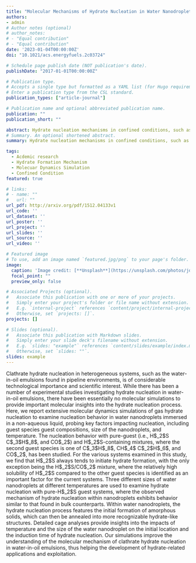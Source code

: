 ```yaml
---
title: "Molecular Mechanisms of Hydrate Nucleation in Water Nanodroplets"
authors:
- admin
# Author notes (optional)
# author_notes:
# - "Equal contribution"
# - "Equal contribution"
date: '2023-01-04T00:00:00Z'
doi: "10.1021/acs.energyfuels.2c03724"

# Schedule page publish date (NOT publication's date).
publishDate: "2017-01-01T00:00:00Z"

# Publication type.
# Accepts a single type but formatted as a YAML list (for Hugo requirements).
# Enter a publication type from the CSL standard.
publication_types: ["article-journal"]

# Publication name and optional abbreviated publication name.
publication: ""
publication_short: ""

abstract: Hydrate nucleation mechanisms in confined conditions, such as water nanodroplets, differ significantly from those in bulk water. The factors, such as spatial constraints, the interaction with confining surfaces, and the altered thermodynamic and kinetic properties are discussed.
# Summary. An optional shortened abstract.
summary: Hydrate nucleation mechanisms in confined conditions, such as water nanodroplets, differ significantly from those in bulk water. Molecular dynamics simulations have been used to study the phenomena in detail.

tags:
  - Acdemic research
  - Hydrate Formation Mechanism
  - Molecuar Dynamics Simulation
  - Confined Condition
featured: true

# links:
# - name: ""
#   url: ""
url_pdf: http://arxiv.org/pdf/1512.04133v1
url_code: ''
url_dataset: ''
url_poster: ''
url_project: ''
url_slides: ''
url_source: ''
url_video: ''

# Featured image
# To use, add an image named `featured.jpg/png` to your page's folder. 
image:
  caption: 'Image credit: [**Unsplash**](https://unsplash.com/photos/jdD8gXaTZsc)'
  focal_point: ""
  preview_only: false

# Associated Projects (optional).
#   Associate this publication with one or more of your projects.
#   Simply enter your project's folder or file name without extension.
#   E.g. `internal-project` references `content/project/internal-project/index.md`.
#   Otherwise, set `projects: []`.
projects: []

# Slides (optional).
#   Associate this publication with Markdown slides.
#   Simply enter your slide deck's filename without extension.
#   E.g. `slides: "example"` references `content/slides/example/index.md`.
#   Otherwise, set `slides: ""`.
slides: example
---
```

<!-- 
{{% callout note %}}
Click the *Cite* button above to demo the feature to enable visitors to import publication metadata into their reference management software.
{{% /callout %}}

{{% callout note %}}
Create your slides in Markdown - click the *Slides* button to check out the example.
{{% /callout %}} -->

<!-- Add the publication's **full text** or **supplementary notes** here. You can use rich formatting such as including [code, math, and images](https://docs.hugoblox.com/content/writing-markdown-latex/). -->


<p> Clathrate hydrate nucleation in heterogeneous systems, such as the water-in-oil emulsions found in pipeline environments, is of considerable technological importance and scientific interest. While there has been a number of experimental studies investigating hydrate nucleation in water-in-oil emulsions, there have been essentially no molecular simulations to provide important molecular insights into the hydrate nucleation process. Here, we report extensive molecular dynamics simulations of gas hydrate nucleation to examine nucleation behavior in water nanodroplets immersed in a non-aqueous liquid, probing key factors impacting nucleation, including guest species guest compositions, size of the nanodroplets, and temperature. The nucleation behavior with pure-guest (i.e., H$_2$S C$_3$H$_8$, and CO$_2$) and  H$_2$S-containing mixtures, where the second guest species is one of C$_3$H$_8$, CH$_4$ C$_2$H$_6$, and CO$_2$, has been studied. For the various systems examined  in this study, we find that H$_2$S always tends to initiate hydrate formation, with the only exception being the  H$_2$S/CO$_2$ mixture, where the relatively high solubility of H$_2$S compared to the other guest species is identified as an important factor for the current systems. Three different sizes of water nanodroplets at different temperatures are used to examine hydrate nucleation with pure-H$_2$S guest systems, where the observed mechanism of hydrate nucleation within nanodroplets exhibits behavior similar to that found in bulk counterparts. Within water nanodroplets, the hydrate nucleation process features the initial formation of amorphous solids, which can then be annealed into more recognizable hydrate-like structures. Detailed cage analyses provide insights into the impacts of temperature and the size of the water nanodroplet on the initial location and the induction time of hydrate nucleation. Our simulations improve the understanding of the molecular mechanism of clathrate hydrate nucleation in water-in-oil emulsions, thus helping the development of hydrate-related applications and exploitation. </p>
